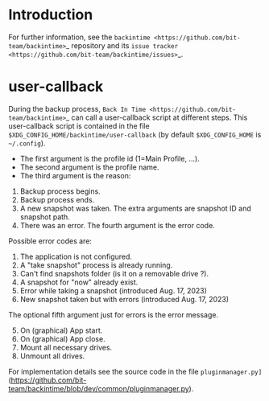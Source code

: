 Introduction
============
For further information, see the `backintime <https://github.com/bit-team/backintime>`_ repository and its `issue tracker <https://github.com/bit-team/backintime/issues>`_.

user-callback
=============

During the backup process, `Back In Time <https://github.com/bit-team/backintime>`_ can call a user-callback script at different steps.
This user-callback script is contained in the file ``$XDG_CONFIG_HOME/backintime/user-callback`` 
(by default ``$XDG_CONFIG_HOME`` is ``~/.config``).

- The first argument is the profile id (1=Main Profile, ...).
- The second argument is the profile name.
- The third argument is the reason:

1. Backup process begins.
2. Backup process ends.
3. A new snapshot was taken. The extra arguments are snapshot ID and snapshot path.
4. There was an error. The fourth argument is the error code.

  Possible error codes are:

  1. The application is not configured.
  2. A "take snapshot" process is already running.
  3. Can't find snapshots folder (is it on a removable drive ?).
  4. A snapshot for "now" already exist.
  5. Error while taking a snapshot (introduced Aug. 17, 2023)
  6. New snapshot taken but with errors (introduced Aug. 17, 2023)

  The optional fifth argument just for errors is the error message.

5. On (graphical) App start.
6. On (graphical) App close.
7. Mount all necessary drives.
8. Unmount all drives.

For implementation details see the source code in the file ``pluginmanager.py]`` (https://github.com/bit-team/backintime/blob/dev/common/pluginmanager.py).

